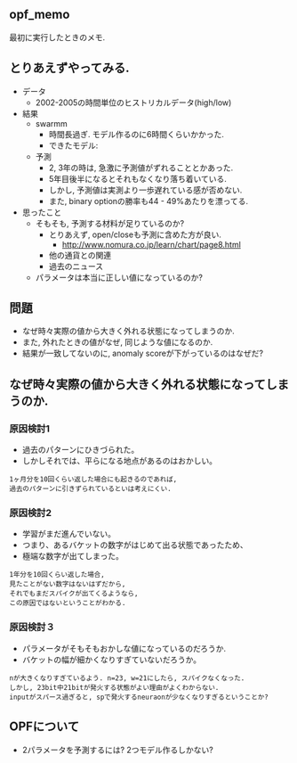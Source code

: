 opf_memo
---
最初に実行したときのメモ.


## とりあえずやってみる.
+ データ
  + 2002-2005の時間単位のヒストリカルデータ(high/low)
+ 結果
  + swarmm
    + 時間長過ぎ. モデル作るのに6時間くらいかかった.
    + できたモデル: 
  + 予測
    + 2, 3年の時は, 急激に予測値がずれることとかあった.
    + 5年目後半になるとそれもなくなり落ち着いている.
    + しかし, 予測値は実測より一歩遅れている感が否めない.
    + また, binary optionの勝率も44 - 49%あたりを漂ってる.
+ 思ったこと
  + そもそも, 予測する材料が足りているのか?
    + とりあえず, open/closeも予測に含めた方が良い.
      + http://www.nomura.co.jp/learn/chart/page8.html
    + 他の通貨との関連
    + 過去のニュース
  + パラメータは本当に正しい値になっているのか?

## 問題
+ なぜ時々実際の値から大きく外れる状態になってしまうのか.
+ また, 外れたときの値がなぜ, 同じような値になるのか.
+ 結果が一致してないのに, anomaly scoreが下がっているのはなぜだ?


## なぜ時々実際の値から大きく外れる状態になってしまうのか. 
### 原因検討1
+ 過去のパターンにひきづられた。
+ しかしそれでは、平らになる地点があるのはおかしい。
```
1ヶ月分を10回くらい返した場合にも起きるのであれば,
過去のパターンに引きずられているといは考えにくい.
```


### 原因検討2
+ 学習がまだ進んでいない。
+ つまり、あるバケットの数字がはじめて出る状態であったため、
+ 極端な数字が出てしまった。
```
1年分を10回くらい返した場合,
見たことがない数字はないはずだから,
それでもまだスパイクが出てくるようなら,
この原因ではないということがわかる.
```

### 原因検討３
+ パラメータがそもそもおかしな値になっているのだろうか.
+ バケットの幅が細かくなりすぎていないだろうか。
```
nが大きくなりすぎているよう. n=23, w=21にしたら, スパイクなくなった.
しかし, 23bit中21bitが発火する状態がよい理由がよくわからない.
inputがスパース過ぎると, spで発火するneuraonが少なくなりすぎるということか?
```

## OPFについて
+ 2パラメータを予測するには? 2つモデル作るしかない?


